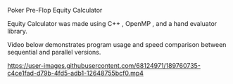 Poker Pre-Flop Equity Calculator

Equity Calculator was made using C++ , OpenMP , and a hand evaluator library.

Video below demonstrates program usage and speed comparison between sequential and parallel versions.


https://user-images.githubusercontent.com/68124971/189760735-c4ce1fad-d79b-4fd5-adb1-12648755bcf0.mp4

